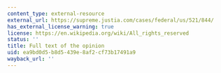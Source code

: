 ```yaml
---
content_type: external-resource
external_url: https://supreme.justia.com/cases/federal/us/521/844/
has_external_license_warning: true
license: https://en.wikipedia.org/wiki/All_rights_reserved
status: ''
title: Full text of the opinion
uid: ea9bd0d5-b8d5-439e-8af2-cf73b17491a9
wayback_url: ''
---
```


